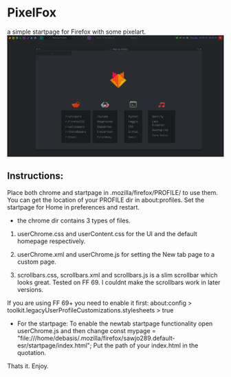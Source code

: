 # PixelFox
a simple startpage for Firefox with some pixelart.
![FF in Debian-openbox](/scrot1.png)

## Instructions:

Place both chrome and startpage in .mozilla/firefox/PROFILE/ to use them. You can get the location of your PROFILE dir in about:profiles. Set the startpage for Home in preferences and restart.


* the chrome dir contains 3 types of files.


1. userChrome.css and userContent.css for the UI and the default homepage respectively.

2. userChrome.xml and userChrome.js for setting the New tab page to a custom page.

3. scrollbars.css, scrollbars.xml and scrollbars.js is a slim scrollbar which looks great. Tested on FF 69. I couldnt make the scrollbars work in later versions.


If you are using FF 69+ you need to enable it first:
about:config > toolkit.legacyUserProfileCustomizations.stylesheets > true


* For the startpage:
To enable the newtab startpage functionality open userChrome.js and then change  const mypage = "file:///home/debasis/.mozilla/firefox/sawjo289.default-esr/startpage/index.html";
Put the path of your index.html in the quotation.

Thats it. Enjoy.
